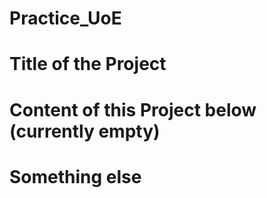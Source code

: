 # Practice_UoE

# Title of the Project
# Content of this Project below (currently empty)
# Something else